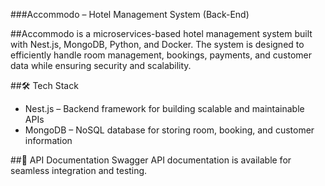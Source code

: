 ###Accommodo – Hotel Management System (Back-End)

##Accommodo is a microservices-based hotel management system built with Nest.js, MongoDB, Python, and Docker. The system is designed to efficiently handle room management, bookings, payments, and customer data while ensuring security and scalability.

##🛠 Tech Stack

- Nest.js – Backend framework for building scalable and maintainable APIs
- MongoDB – NoSQL database for storing room, booking, and customer information
<!-- - Python – Used for advanced business logic and analytics
- Docker – Containerized microservices for easy deployment and scaling -->

<!-- ##🔥 Features

- Customer Management – Create, update, and manage customer profiles
- Room Management – Track availability, status, and pricing of hotel rooms
- Booking System – Handle room reservations and availability checks
- Payment Processing – Secure transactions with Stripe/PayPal integration
- Authentication & Security – JWT-based authentication, role management, and encrypted data storage
- Scalability – Microservices architecture with API Gateway and Redis caching -->

<!-- ##📦 Microservices

- Customer Service – Manages user data and booking history
- Room Service – Stores room information and availability status
- Booking Service – Handles reservations and room assignments
- Payment Service – Processes payments and transaction logs -->

<!-- ##🚀 Deployment
Accommodo is containerized using Docker and can be deployed using Kubernetes for scalable infrastructure management. -->

##📜 API Documentation
Swagger API documentation is available for seamless integration and testing.
